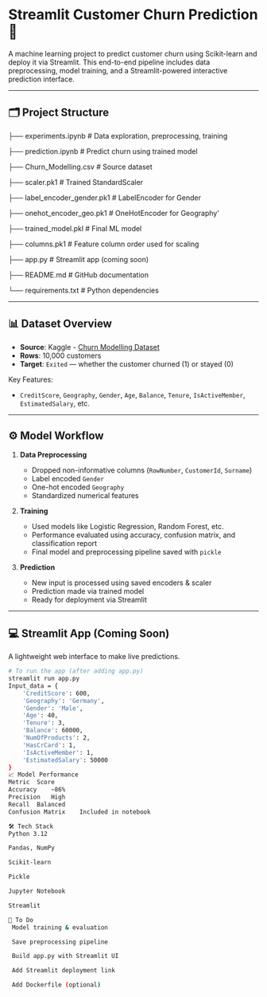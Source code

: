 # Streamlit Customer Churn Prediction 🚀

A machine learning project to predict customer churn using Scikit-learn and deploy it via Streamlit. This end-to-end pipeline includes data preprocessing, model training, and a Streamlit-powered interactive prediction interface.

---

## 🗂️ Project Structure

├── experiments.ipynb # Data exploration, preprocessing, training

├── prediction.ipynb # Predict churn using trained model

├── Churn_Modelling.csv # Source dataset

├── scaler.pk1 # Trained StandardScaler

├── label_encoder_gender.pk1 # LabelEncoder for Gender

├── onehot_encoder_geo.pk1 # OneHotEncoder for Geography'

├── trained_model.pkl # Final ML model

├── columns.pk1 # Feature column order used for scaling

├── app.py # Streamlit app (coming soon)

├── README.md # GitHub documentation

└── requirements.txt # Python dependencies


---

## 📊 Dataset Overview

- **Source**: Kaggle - [Churn Modelling Dataset](https://www.kaggle.com/datasets/shubhendra7/customer-churn-modelling)
- **Rows**: 10,000 customers
- **Target**: `Exited` — whether the customer churned (1) or stayed (0)

Key Features:
- `CreditScore`, `Geography`, `Gender`, `Age`, `Balance`, `Tenure`, `IsActiveMember`, `EstimatedSalary`, etc.

---

## ⚙️ Model Workflow

1. **Data Preprocessing**
   - Dropped non-informative columns (`RowNumber`, `CustomerId`, `Surname`)
   - Label encoded `Gender`
   - One-hot encoded `Geography`
   - Standardized numerical features

2. **Training**
   - Used models like Logistic Regression, Random Forest, etc.
   - Performance evaluated using accuracy, confusion matrix, and classification report
   - Final model and preprocessing pipeline saved with `pickle`

3. **Prediction**
   - New input is processed using saved encoders & scaler
   - Prediction made via trained model
   - Ready for deployment via Streamlit

---

## 💻 Streamlit App (Coming Soon)

A lightweight web interface to make live predictions.

```bash
# To run the app (after adding app.py)
streamlit run app.py
Input_data = {
    'CreditScore': 600,
    'Geography': 'Germany',
    'Gender': 'Male',
    'Age': 40,
    'Tenure': 3,
    'Balance': 60000,
    'NumOfProducts': 2,
    'HasCrCard': 1,
    'IsActiveMember': 1,
    'EstimatedSalary': 50000
}
📈 Model Performance
Metric	Score
Accuracy	~86%
Precision	High
Recall	Balanced
Confusion Matrix	Included in notebook

🛠️ Tech Stack
Python 3.12

Pandas, NumPy

Scikit-learn

Pickle

Jupyter Notebook

Streamlit

📌 To Do
 Model training & evaluation

 Save preprocessing pipeline

 Build app.py with Streamlit UI

 Add Streamlit deployment link

 Add Dockerfile (optional)
